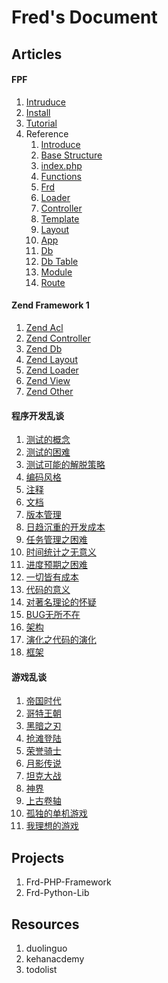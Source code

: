 # Fred's Document

## Articles

#### FPF

1. [Intruduce](./doc/frd-php-framework/intro)
2. [Install](./doc/frd-php-framework/install)
3. [Tutorial](./doc/frd-php-framework/tutorial)
4. Reference
    1. [Introduce](./doc/frd-php-framework/intro)
    2. [Base Structure](./doc/frd-php-framework/base_structure)
    3. [index.php](./doc/frd-php-framework/index.php)
    4. [Functions](./doc/frd-php-framework/functions)
    5. [Frd](./doc/frd-php-framework/frd)
    6. [Loader](./doc/frd-php-framework/loader)
    7. [Controller](./doc/frd-php-framework/controller)
    8. [Template](./doc/frd-php-framework/template)
    9. [Layout](./doc/frd-php-framework/layout)
    10. [App](./doc/frd-php-framework/app)
    11. [Db](./doc/frd-php-framework/db)
    12. [Db Table](./doc/frd-php-framework/db_table)
    13. [Module](./doc/frd-php-framework/module)
    14. [Route](./doc/frd-php-framework/route)

####  Zend Framework 1

1. [Zend Acl](./doc/zend-framework1/zend_acl)
2. [Zend Controller](./doc/zend-framework1/zend_controller)
3. [Zend Db](./doc/zend-framework1/zend_db)
4. [Zend Layout](./doc/zend-framework1/zend_layout)
5. [Zend Loader](./doc/zend-framework1/zend_loader)
6. [Zend View](./doc/zend-framework1/zend_view)
7. [Zend Other](./doc/zend-framework1/zend_other)

####  程序开发乱谈

1. [测试的概念](./doc/程序开发乱谈/1.测试的概念)
2. [测试的困难](./doc/程序开发乱谈/2.测试的困难)
3. [测试可能的解脱策略](./doc/程序开发乱谈/3.测试可能的解脱策略)
4. [编码风格](./doc/程序开发乱谈/4.编码风格)
5. [注释](./doc/程序开发乱谈/5.注释)
6. [文档](./doc/程序开发乱谈/6.文档)
7. [版本管理](./doc/程序开发乱谈/7.版本管理)
8. [日趋沉重的开发成本](./doc/程序开发乱谈/8.日趋沉重的开发成本)
9. [任务管理之困难](./doc/程序开发乱谈/9.任务管理之困难)
10. [时间统计之无意义](./doc/程序开发乱谈/10.时间统计之无意义)
11. [进度预期之困难](./doc/程序开发乱谈/11.进度预期之困难)
12. [一切皆有成本](./doc/程序开发乱谈/12.一切皆有成本)
13. [代码的意义](./doc/程序开发乱谈/13.代码的意义)
14. [对著名理论的怀疑](./doc/程序开发乱谈/14.对著名理论的怀疑)
15. [BUG无所不在](./doc/程序开发乱谈/15.BUG无所不在)
16. [架构](./doc/程序开发乱谈/16.架构)
17. [演化之代码的演化](./doc/程序开发乱谈/17.演化之代码的演化)
18. [框架](./doc/程序开发乱谈/18.框架)

#### 游戏乱谈

1. [帝国时代](./doc/游戏乱谈/帝国时代)
2. [哥特王朝](./doc/游戏乱谈/哥特王朝)
3. [黑暗之刃](./doc/游戏乱谈/黑暗之刃)
4. [抢滩登陆](./doc/游戏乱谈/抢滩登陆)
5. [荣誉骑士](./doc/游戏乱谈/荣誉骑士)
6. [月影传说](./doc/游戏乱谈/月影传说)
7. [坦克大战](./doc/游戏乱谈/坦克大战)
8. [神界](./doc/游戏乱谈/神界)
9. [上古卷轴](./doc/游戏乱谈/上古卷轴)
10. [孤独的单机游戏](./doc/游戏乱谈/孤独的单机游戏)
11. [我理想的游戏](./doc/游戏乱谈/我理想的游戏)


## Projects
1. Frd-PHP-Framework
1. Frd-Python-Lib

## Resources
1. duolinguo 
2. kehanacdemy
3. todolist
